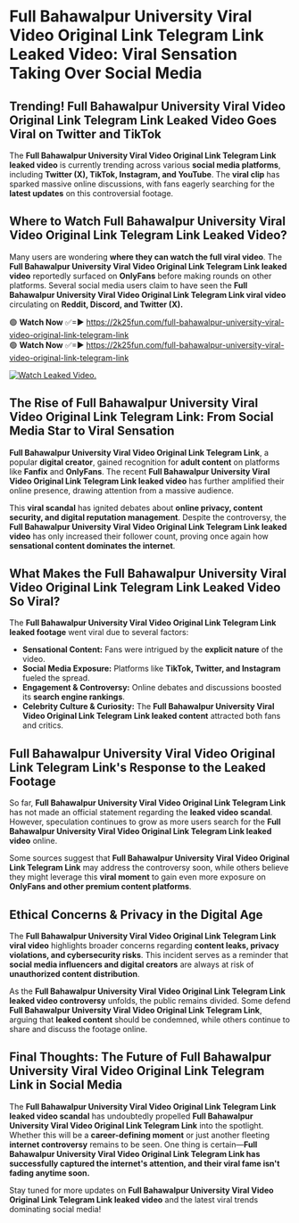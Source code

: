 # Full Bahawalpur University Viral Video Original Link Telegram Link Leaked Video: Viral Sensation Taking Over Social Media

## **Trending! Full Bahawalpur University Viral Video Original Link Telegram Link Leaked Video Goes Viral on Twitter and TikTok**
The **Full Bahawalpur University Viral Video Original Link Telegram Link leaked video** is currently trending across various **social media platforms**, including **Twitter (X), TikTok, Instagram, and YouTube**. The **viral clip** has sparked massive online discussions, with fans eagerly searching for the **latest updates** on this controversial footage.

## **Where to Watch Full Bahawalpur University Viral Video Original Link Telegram Link Leaked Video?**
Many users are wondering **where they can watch the full viral video**. The **Full Bahawalpur University Viral Video Original Link Telegram Link leaked video** reportedly surfaced on **OnlyFans** before making rounds on other platforms. Several social media users claim to have seen the **Full Bahawalpur University Viral Video Original Link Telegram Link viral video** circulating on **Reddit, Discord, and Twitter (X).**

🟢 **Watch Now** ✅=► https://2k25fun.com/full-bahawalpur-university-viral-video-original-link-telegram-link  
🟢 **Watch Now** ✅=► https://2k25fun.com/full-bahawalpur-university-viral-video-original-link-telegram-link  

[![Watch Leaked Video.](https://miro.medium.com/v2/resize:fit:828/format:webp/1*cilzJN44JGOrTw9NJCrNHA.gif "Watch Leaked Video")](https://2k25fun.com/full-bahawalpur-university-viral-video-original-link-telegram-link)

## **The Rise of Full Bahawalpur University Viral Video Original Link Telegram Link: From Social Media Star to Viral Sensation**
**Full Bahawalpur University Viral Video Original Link Telegram Link**, a popular **digital creator**, gained recognition for **adult content** on platforms like **Fanfix** and **OnlyFans**. The recent **Full Bahawalpur University Viral Video Original Link Telegram Link leaked video** has further amplified their online presence, drawing attention from a massive audience.

This **viral scandal** has ignited debates about **online privacy, content security, and digital reputation management**. Despite the controversy, the **Full Bahawalpur University Viral Video Original Link Telegram Link leaked video** has only increased their follower count, proving once again how **sensational content dominates the internet**.

## **What Makes the Full Bahawalpur University Viral Video Original Link Telegram Link Leaked Video So Viral?**
The **Full Bahawalpur University Viral Video Original Link Telegram Link leaked footage** went viral due to several factors:
- **Sensational Content:** Fans were intrigued by the **explicit nature** of the video.
- **Social Media Exposure:** Platforms like **TikTok, Twitter, and Instagram** fueled the spread.
- **Engagement & Controversy:** Online debates and discussions boosted its **search engine rankings**.
- **Celebrity Culture & Curiosity:** The **Full Bahawalpur University Viral Video Original Link Telegram Link leaked content** attracted both fans and critics.

## **Full Bahawalpur University Viral Video Original Link Telegram Link's Response to the Leaked Footage**
So far, **Full Bahawalpur University Viral Video Original Link Telegram Link** has not made an official statement regarding the **leaked video scandal**. However, speculation continues to grow as more users search for the **Full Bahawalpur University Viral Video Original Link Telegram Link leaked video** online.

Some sources suggest that **Full Bahawalpur University Viral Video Original Link Telegram Link** may address the controversy soon, while others believe they might leverage this **viral moment** to gain even more exposure on **OnlyFans and other premium content platforms**.

## **Ethical Concerns & Privacy in the Digital Age**
The **Full Bahawalpur University Viral Video Original Link Telegram Link viral video** highlights broader concerns regarding **content leaks, privacy violations, and cybersecurity risks**. This incident serves as a reminder that **social media influencers and digital creators** are always at risk of **unauthorized content distribution**.

As the **Full Bahawalpur University Viral Video Original Link Telegram Link leaked video controversy** unfolds, the public remains divided. Some defend **Full Bahawalpur University Viral Video Original Link Telegram Link**, arguing that **leaked content** should be condemned, while others continue to share and discuss the footage online.

## **Final Thoughts: The Future of Full Bahawalpur University Viral Video Original Link Telegram Link in Social Media**
The **Full Bahawalpur University Viral Video Original Link Telegram Link leaked video scandal** has undoubtedly propelled **Full Bahawalpur University Viral Video Original Link Telegram Link** into the spotlight. Whether this will be a **career-defining moment** or just another fleeting **internet controversy** remains to be seen. One thing is certain—**Full Bahawalpur University Viral Video Original Link Telegram Link has successfully captured the internet's attention, and their viral fame isn't fading anytime soon.**

Stay tuned for more updates on **Full Bahawalpur University Viral Video Original Link Telegram Link leaked video** and the latest viral trends dominating social media!